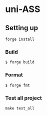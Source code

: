 # uni-ASS

## Setting up

```
forge install
```

### Build

```shell
$ forge build
```

### Format

```shell
$ forge fmt
```

### Test all project
```
make test_all
```